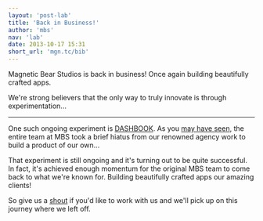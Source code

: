 ```yaml
---
layout: 'post-lab'
title: 'Back in Business!'
author: 'mbs'
nav: 'lab'
date: 2013-10-17 15:31
short_url: 'mgn.tc/bib'
---
```

Magnetic Bear Studios is back in business! Once again building beautifully crafted apps.

We're strong believers that the only way to truly innovate is through experimentation... 

---

One such ongoing experiment is [DASHBOOK](http://dashbookapp.com). As you [may have seen](/lab/moving-to-dashbook), the entire team at MBS took a brief hiatus from our renowned agency work to build a product of our own...

That experiment is still ongoing and it's turning out to be quite successful. In fact, it's achieved enough momentum for the original MBS team to come back to what we're known for. Building beautifully crafted apps our amazing clients!

So give us a [shout](/contact) if you'd like to work with us and we'll pick up on this journey where we left off.